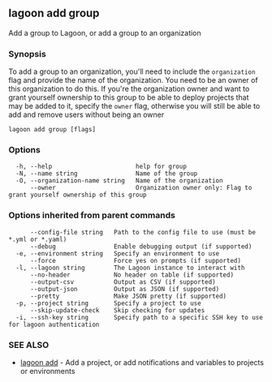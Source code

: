 ## lagoon add group

Add a group to Lagoon, or add a group to an organization

### Synopsis

To add a group to an organization, you'll need to include the `organization` flag and provide the name of the organization. You need to be an owner of this organization to do this.
If you're the organization owner and want to grant yourself ownership to this group to be able to deploy projects that may be added to it, specify the `owner` flag, otherwise you will still be able to add and remove users without being an owner

```
lagoon add group [flags]
```

### Options

```
  -h, --help                       help for group
  -N, --name string                Name of the group
  -O, --organization-name string   Name of the organization
      --owner                      Organization owner only: Flag to grant yourself ownership of this group
```

### Options inherited from parent commands

```
      --config-file string   Path to the config file to use (must be *.yml or *.yaml)
      --debug                Enable debugging output (if supported)
  -e, --environment string   Specify an environment to use
      --force                Force yes on prompts (if supported)
  -l, --lagoon string        The Lagoon instance to interact with
      --no-header            No header on table (if supported)
      --output-csv           Output as CSV (if supported)
      --output-json          Output as JSON (if supported)
      --pretty               Make JSON pretty (if supported)
  -p, --project string       Specify a project to use
      --skip-update-check    Skip checking for updates
  -i, --ssh-key string       Specify path to a specific SSH key to use for lagoon authentication
```

### SEE ALSO

* [lagoon add](lagoon_add.md)	 - Add a project, or add notifications and variables to projects or environments

